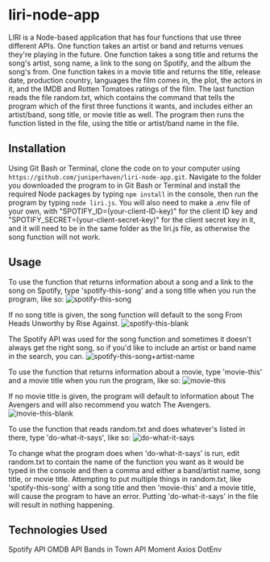# liri-node-app
LIRI is a Node-based application that has four functions that use three different APIs. One function takes an artist or band and returns venues they're playing in the future. One function takes a song title and returns the song's artist, song name, a link to the song on Spotify, and the album the song's from. One function takes in a movie title and returns the title, release date, production country, languages the film comes in, the plot, the actors in it, and the IMDB and Rotten Tomatoes ratings of the film. The last function reads the file random.txt, which contains the command that tells the program which of the first three functions it wants, and includes either an artist/band, song title, or movie title as well. The program then runs the function listed in the file, using the title or artist/band name in the file.

## Installation
Using Git Bash or Terminal, clone the code on to your computer using ```https://github.com/juniperhaven/liri-node-app.git```. Navigate to the folder you downloaded the program to in Git Bash or Terminal and install the required Node packages by typing ```npm install``` in the console, then run the program by typing ```node liri.js```. You will also need to make a .env file of your own, with "SPOTIFY_ID=(your-client-ID-key)" for the client ID key and "SPOTIFY_SECRET=(your-client-secret-key)" for the client secret key in it, and it will need to be in the same folder as the liri.js file, as otherwise the song function will not work.

## Usage
To use the function that returns information about a song and a link to the song on Spotify, type 'spotify-this-song' and a song title when you run the program, like so:
![spotify-this-song](https://imgur.com/LnNKRuj.png)

If no song title is given, the song function will default to the song From Heads Unworthy by Rise Against.
![spotify-this-blank](https://imgur.com/FgVZlvX.png)

The Spotify API was used for the song function and sometimes it doesn't always get the right song, so if you'd like to include an artist or band name in the search, you can.
![spotify-this-song+artist-name](https://imgur.com/ODQ2cho.png)

To use the function that returns information about a movie, type 'movie-this' and a movie title when you run the program, like so:
![movie-this](https://imgur.com/xp7MS4u.png)

If no movie title is given, the program will default to information about The Avengers and will also recommend you watch The Avengers.
![movie-this-blank](https://imgur.com/rpfr7ln.png)

To use the function that reads random.txt and does whatever's listed in there, type 'do-what-it-says', like so:
![do-what-it-says](https://imgur.com/2fNvFMt.png)

To change what the program does when 'do-what-it-says' is run, edit random.txt to contain the name of the function you want as it would be typed in the console and then a comma and either a band/artist name, song title, or movie title.
Attempting to put multiple things in random.txt, like 'spotify-this-song' with a song title and then 'movie-this' and a movie title, will cause the program to have an error. Putting 'do-what-it-says' in the file will result in nothing happening.

## Technologies Used
Spotify API
OMDB API
Bands in Town API
Moment
Axios
DotEnv
